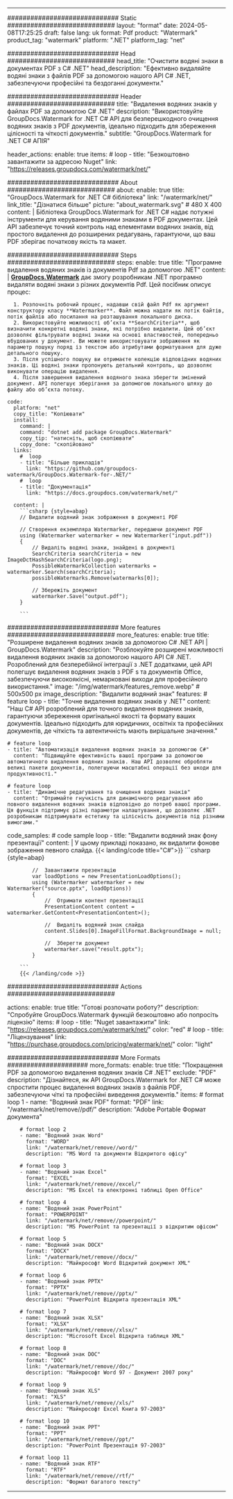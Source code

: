 
---
############################# Static ############################
layout: "format"
date:  2024-05-08T17:25:25
draft: false
lang: uk
format: Pdf
product: "Watermark"
product_tag: "watermark"
platform: ".NET"
platform_tag: "net"

############################# Head ############################
head_title: "Очистити водяні знаки в документах PDF з C# .NET"
head_description: "Ефективно видаляйте водяні знаки з файлів PDF за допомогою нашого API C# .NET, забезпечуючи професійні та бездоганні документи."

############################# Header ############################
title: "Видалення водяних знаків у файлах PDF за допомогою C# .NET" 
description: "Використовуйте GroupDocs.Watermark for .NET C# API для безперешкодного очищення водяних знаків з PDF документів, ідеально підходить для збереження цілісності та чіткості документів."
subtitle: "GroupDocs.Watermark for .NET C# АПІЯ" 

header_actions:
  enable: true
  items:
    #  loop
    - title: "Безкоштовно завантажити за адресою Nuget"
      link: "https://releases.groupdocs.com/watermark/net/"
      
############################# About ############################
about:
    enable: true
    title: "GroupDocs.Watermark for .NET C# бібліотека"
    link: "/watermark/net/"
    link_title: "Дізнатися більше"
    picture: "about_watermark.svg" # 480 X 400
    content: |
       Бібліотека GroupDocs.Watermark for .NET C# надає потужні інструменти для керування водяними знаками в PDF документах. Цей API забезпечує точний контроль над елементами водяних знаків, від простого видалення до розширених редагувань, гарантуючи, що ваш PDF зберігає початкову якість та макет.

############################# Steps ############################
steps:
    enable: true
    title: "Програмне видалення водяних знаків із документів Pdf за допомогою .NET"
    content: |
      **[GroupDocs.Watermark](https://products.groupdocs.com/watermark/net/)** дає змогу розробникам .NET програмно видаляти водяні знаки з різних документів Pdf. Цей посібник описує процес:
      
      1. Розпочніть робочий процес, надавши свій файл Pdf як аргумент конструктору класу **Watermarker**. Файл можна надати як потік байтів, потік файлів або посилання на розташування локального диска.
      2. Використовуйте можливості об’єкта **SearchCriteria**, щоб визначити конкретні водяні знаки, які потрібно видалити. Цей об’єкт дозволяє фільтрувати водяні знаки на основі властивостей, попередньо вбудованих у документ. Ви можете використовувати зображення як параметр пошуку поряд із текстом або атрибутами форматування для дуже детального пошуку.
      3. Після успішного пошуку ви отримаєте колекцію відповідних водяних знаків. Ці водяні знаки пропонують детальний контроль, що дозволяє виконувати операцію видалення.
      4. Після завершення видалення водяного знака зберегти змінений документ. API полегшує зберігання за допомогою локального шляху до файлу або об’єкта потоку.
   
    code:
      platform: "net"
      copy_title: "Копіювати"
      install:
        command: |
        command: "dotnet add package GroupDocs.Watermark"
        copy_tip: "натисніть, щоб скопіювати"
        copy_done: "скопійовано"
      links:
        #  loop
        - title: "Більше прикладів"
          link: "https://github.com/groupdocs-watermark/GroupDocs.Watermark-for-.NET/"
        #  loop
        - title: "Документація"
          link: "https://docs.groupdocs.com/watermark/net/"
          
      content: |
        ```csharp {style=abap}
        // Видалити водяний знак зображення в документі PDF

        // Створення екземпляра Watermarker, передаючи документ PDF
        using (Watermarker watermarker = new Watermarker("input.pdf"))
        {
            // Видаліть водяні знаки, знайдені в документі
            SearchCriteria searchCriteria = new ImageDctHashSearchCriteria(logo.png);
            PossibleWatermarkCollection watermarks = watermarker.Search(searchCriteria);
            possibleWatermarks.Remove(watermarks[0]);

            // Збережіть документ
            watermarker.Save("output.pdf");
        }
        
        ```  

############################# More features ############################
more_features:
  enable: true
  title: "Розширене видалення водяних знаків за допомогою C# .NET API | GroupDocs.Watermark"
  description: "Розблокуйте розширені можливості видалення водяних знаків за допомогою нашого API C# .NET. Розроблений для безперебійної інтеграції з .NET додатками, цей API полегшує видалення водяних знаків з PDF s та документів Office, забезпечуючи високоякісні, немарковані виходи для професійного використання."
  image: "/img/watermark/features_remove.webp" # 500x500 px
  image_description: "Видалити водяний знак"
  features:
    # feature loop
    - title: "Точне видалення водяних знаків у .NET"
      content: "Наш C# API розроблений для точного видалення водяних знаків, гарантуючи збереження оригінальної якості та формату ваших документів. Ідеально підходить для юридичних, освітніх та професійних документів, де чіткість та автентичність мають вирішальне значення."

    # feature loop
    - title: "Автоматизація видалення водяних знаків за допомогою C#"
      content: "Підвищуйте ефективність вашої програми за допомогою автоматичного видалення водяних знаків. Наш API дозволяє обробляти великі пакети документів, полегшуючи масштабні операції без шкоди для продуктивності."

    # feature loop
    - title: "Динамічне редагування та очищення водяних знаків"
      content: "Отримайте гнучкість для динамічного редагування або повного видалення водяних знаків відповідно до потреб вашої програми. Ця функція підтримує різні параметри налаштування, що дозволяє .NET розробникам підтримувати естетику та цілісність документів під різними вимогами."
      
  code_samples:
    # code sample loop
    - title: "Видалити водяний знак фону презентації"
      content: |
        У цьому прикладі показано, як видалити фонове зображення певного слайда.
        {{< landing/code title="C#">}}
        ```csharp {style=abap}
        
            //  Завантажити презентацію
            var loadOptions = new PresentationLoadOptions();
            using (Watermarker watermarker = new Watermarker("source.pptx", loadOptions))
            {
                //  Отримати контент презентації
                PresentationContent content = watermarker.GetContent<PresentationContent>();

                //  Видаліть водяний знак слайда
                content.Slides[0].ImageFillFormat.BackgroundImage = null;

                //  Зберегти документ
                watermarker.save("result.pptx");
            }

        ```
        {{< /landing/code >}}


############################# Actions ############################

actions:
  enable: true
  title: "Готові розпочати роботу?"
  description: "Спробуйте GroupDocs.Watermark функцій безкоштовно або попросіть ліцензію"
  items:
    #  loop
    - title: "Nuget завантажити"
      link: "https://releases.groupdocs.com/watermark/net/"
      color: "red"
        #  loop
    - title: "Ліцензування"
      link: "https://purchase.groupdocs.com/pricing/watermark/net/"
      color: "light"


############################# More Formats #####################
more_formats:
    enable: true
    title: "Покращення PDF за допомогою видалення водяних знаків C# .NET"
    exclude: "PDF"
    description: "Дізнайтеся, як API GroupDocs.Watermark for .NET C# може спростити процес видалення водяних знаків з файлів PDF, забезпечуючи чіткі та професійні виведення документів."
    items: 
        # format loop 1
        - name: "Водяний знак PDF"
          format: "PDF"
          link: "/watermark/net/remove//pdf/"
          description: "Adobe Portable Формат документа"

        # format loop 2
        - name: "Водяний знак Word"
          format: "WORD"
          link: "/watermark/net/remove//word/"
          description: "MS Word та документи Відкритого офісу"
          
        # format loop 3
        - name: "Водяний знак Excel"
          format: "EXCEL"
          link: "/watermark/net/remove//excel/"
          description: "MS Excel та електронні таблиці Open Office"

        # format loop 4
        - name: "Водяний знак PowerPoint"
          format: "POWERPOINT"
          link: "/watermark/net/remove//powerpoint/"
          description: "MS PowerPoint та презентації з відкритим офісом"

        # format loop 5
        - name: "Водяний знак DOCX"
          format: "DOCX"
          link: "/watermark/net/remove//docx/"
          description: "Майкрософт Word Відкритий документ XML"
          
        # format loop 6
        - name: "Водяний знак PPTX"
          format: "PPTX"
          link: "/watermark/net/remove//pptx/"
          description: "PowerPoint Відкрита презентація XML"
          
        # format loop 7
        - name: "Водяний знак XLSX"
          format: "XLSX"
          link: "/watermark/net/remove//xlsx/"
          description: "Microsoft Excel Відкрита таблиця XML"

        # format loop 8
        - name: "Водяний знак DOC"
          format: "DOC"
          link: "/watermark/net/remove//doc/"
          description: "Майкрософт Word 97 - Документ 2007 року"

        # format loop 9
        - name: "Водяний знак XLS"
          format: "XLS"
          link: "/watermark/net/remove//xls/"
          description: "Майкрософт Excel Книга 97-2003"

        # format loop 10
        - name: "Водяний знак PPT"
          format: "PPT"
          link: "/watermark/net/remove//ppt/"
          description: "PowerPoint Презентація 97-2003"

        # format loop 11
        - name: "Водяний знак RTF"
          format: "RTF"
          link: "/watermark/net/remove//rtf/"
          description: "Формат багатого тексту"

---